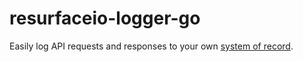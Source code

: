 # resurfaceio-logger-go
Easily log API requests and responses to your own [system of record](https://resurface.io).
